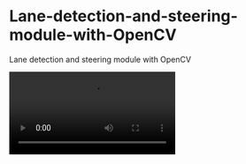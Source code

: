# Lane-detection-and-steering-module-with-OpenCV
Lane detection and steering module with OpenCV



<video controls src="Detect_drive.mp4" title="Title"></video>
